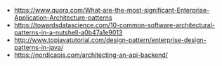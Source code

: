 - https://www.quora.com/What-are-the-most-significant-Enterprise-Application-Architecture-patterns
- https://towardsdatascience.com/10-common-software-architectural-patterns-in-a-nutshell-a0b47a1e9013
- http://www.topjavatutorial.com/design-pattern/enterprise-design-patterns-in-java/
- https://nordicapis.com/architecting-an-api-backend/
